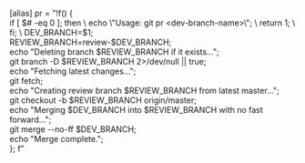 [alias]
    pr = "!f() { \
        if [ $# -eq 0 ]; then \
            echo \"Usage: git pr <dev-branch-name>\"; \
            return 1; \
        fi; \
        DEV_BRANCH=$1; \
        REVIEW_BRANCH=review-$DEV_BRANCH; \
        echo \"Deleting branch $REVIEW_BRANCH if it exists...\"; \
        git branch -D $REVIEW_BRANCH 2>/dev/null || true; \
        echo \"Fetching latest changes...\"; \
        git fetch; \
        echo \"Creating review branch $REVIEW_BRANCH from latest master...\"; \
        git checkout -b $REVIEW_BRANCH origin/master; \
        echo \"Merging $DEV_BRANCH into $REVIEW_BRANCH with no fast forward...\"; \
        git merge --no-ff $DEV_BRANCH; \
        echo \"Merge complete.\"; \
    }; f"
